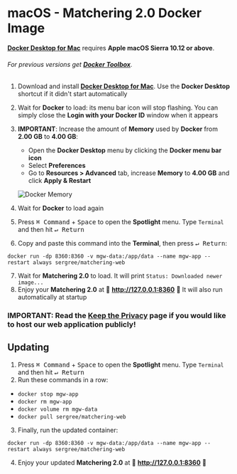 # macOS - Matchering 2.0 Docker Image

**[Docker Desktop for Mac]** requires **Apple macOS Sierra 10.12 or above**. 

###### For previous versions get **[Docker Toolbox]**.

1. Download and install **[Docker Desktop for Mac]**. Use the **Docker Desktop** shortcut if it didn't start automatically
2. Wait for **Docker** to load: its menu bar icon will stop flashing. You can simply close the **Login with your Docker ID** window when it appears
3. **IMPORTANT**: Increase the amount of **Memory** used by **Docker** from **2.00 GB** to **4.00 GB**:

   - Open the **Docker Desktop** menu by clicking the **Docker menu bar icon**
   - Select **Preferences**
   - Go to **Resources > Advanced** tab, increase **Memory** to **4.00 GB** and click **Apply & Restart**
   
   ![Docker Memory](https://raw.githubusercontent.com/sergree/matchering/master/images/docker-4gb.png)
4. Wait for **Docker** to load again
5. Press <kbd>⌘ Command</kbd> + <kbd>Space</kbd> to open the **Spotlight** menu. Type `Terminal` and then hit <kbd>↵ Return</kbd>
6. Copy and paste this command into the **Terminal**, then press <kbd>↵ Return</kbd>:
```
docker run -dp 8360:8360 -v mgw-data:/app/data --name mgw-app --restart always sergree/matchering-web
```
7. Wait for **Matchering 2.0** to load. It will print `Status: Downloaded newer image...`
8. Enjoy your **Matchering 2.0** at 🎉 **http://127.0.0.1:8360** 🎉 It will also run automatically at startup

### IMPORTANT: Read the [Keep the Privacy] page if you would like to host our web application publicly!

## Updating

1. Press <kbd>⌘ Command</kbd> + <kbd>Space</kbd> to open the **Spotlight** menu. Type `Terminal` and then hit <kbd>↵ Return</kbd>
2. Run these commands in a row:
- `docker stop mgw-app`
- `docker rm mgw-app`
- `docker volume rm mgw-data`
- `docker pull sergree/matchering-web`
3. Finally, run the updated container:
```
docker run -dp 8360:8360 -v mgw-data:/app/data --name mgw-app --restart always sergree/matchering-web
```
4. Enjoy your updated **Matchering 2.0** at 🎉 **http://127.0.0.1:8360** 🎉

[Docker Desktop for Mac]: https://download.docker.com/mac/stable/Docker.dmg
[Docker Toolbox]: https://docs.docker.com/toolbox/overview/
[Keep the Privacy]: https://github.com/sergree/matchering/wiki/Keep-the-Privacy
